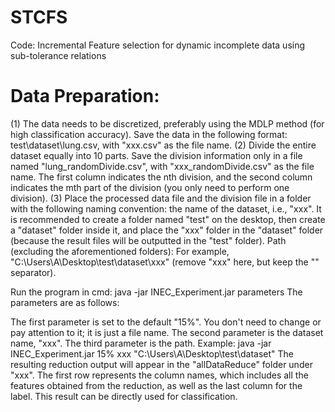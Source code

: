 # STCFS
Code: Incremental Feature selection for dynamic incomplete data using sub-tolerance relations

# Data Preparation:
(1) The data needs to be discretized, preferably using the MDLP method (for high classification accuracy). Save the data in the following format: test\dataset\lung.csv, with "xxx.csv" as the file name.
(2) Divide the entire dataset equally into 10 parts. Save the division information only in a file named "lung_randomDivide.csv", with "xxx_randomDivide.csv" as the file name. The first column indicates the nth division, and the second column indicates the mth part of the division (you only need to perform one division).
(3) Place the processed data file and the division file in a folder with the following naming convention: the name of the dataset, i.e., "xxx". It is recommended to create a folder named "test" on the desktop, then create a "dataset" folder inside it, and place the "xxx" folder in the "dataset" folder (because the result files will be outputted in the "test" folder).
Path (excluding the aforementioned folders):
For example, "C:\Users\A\Desktop\test\dataset\xxx" (remove "xxx" here, but keep the "\" separator).

Run the program in cmd: java -jar INEC_Experiment.jar parameters
The parameters are as follows:

The first parameter is set to the default "15%". You don't need to change or pay attention to it; it is just a file name.
The second parameter is the dataset name, "xxx".
The third parameter is the path. Example: java -jar INEC_Experiment.jar 15% xxx "C:\Users\A\Desktop\test\dataset\"
The resulting reduction output will appear in the "allDataReduce" folder under "xxx". The first row represents the column names, which includes all the features obtained from the reduction, as well as the last column for the label. This result can be directly used for classification.
